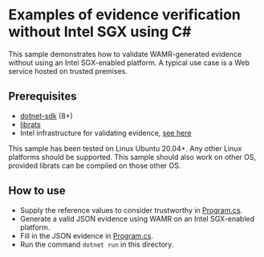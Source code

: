 # Examples of evidence verification without Intel SGX using C#
This sample demonstrates how to validate WAMR-generated evidence without using an Intel SGX-enabled platform.
A typical use case is a Web service hosted on trusted premises.

## Prerequisites
 - [dotnet-sdk](https://learn.microsoft.com/en-us/dotnet/core/install/linux) (8+)
 - [librats](https://github.com/inclavare-containers/librats)
 - Intel infrastructure for validating evidence, [see here](../../README.md#validate-quotes-on-non-sgx-platforms)

This sample has been tested on Linux Ubuntu 20.04+.
Any other Linux platforms should be supported.
This sample should also work on other OS, provided librats can be compiled on those other OS.

## How to use
 - Supply the reference values to consider trustworthy in [Program.cs](Program.cs#L15-L27).
 - Generate a valid JSON evidence using WAMR on an Intel SGX-enabled platform.
 - Fill in the JSON evidence in [Program.cs](Program.cs#L28).
 - Run the command `dotnet run` in this directory.
